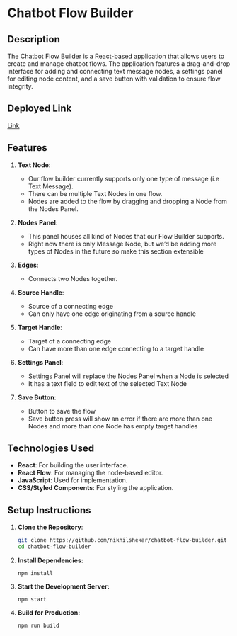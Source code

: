 # Chatbot Flow Builder

## Description

The Chatbot Flow Builder is a React-based application that allows users to create and manage chatbot flows. The application features a drag-and-drop interface for adding and connecting text message nodes, a settings panel for editing node content, and a save button with validation to ensure flow integrity.

## Deployed Link

[Link]([https://dazzling-piroshki-44d0e5.netlify.app])

## Features

1. **Text Node**:

   - Our flow builder currently supports only one type of message (i.e Text Message).
   - There can be multiple Text Nodes in one flow.
   - Nodes are added to the flow by dragging and dropping a Node from the Nodes Panel.

2. **Nodes Panel**:

   - This panel houses all kind of Nodes that our Flow Builder supports.
   - Right now there is only Message Node, but weʼd be adding more types of Nodes in the future so make this section extensible 

3. **Edges**:

   - Connects two Nodes together.

4. **Source Handle**:

   - Source of a connecting edge 
   - Can only have one edge originating from a source handle

5. **Target Handle**:

   - Target of a connecting edge
   - Can have more than one edge connecting to a target handle 

6. **Settings Panel**:

   - Settings Panel will replace the Nodes Panel when a Node is selected
   - It has a text field to edit text of the selected Text Node

7. **Save Button**:

   - Button to save the flow 
   - Save button press will show an error if there are more than one Nodes and more than one Node has empty target handles 


## Technologies Used

- **React**: For building the user interface.
- **React Flow**: For managing the node-based editor.
- **JavaScript**: Used for implementation.
- **CSS/Styled Components**: For styling the application.


## Setup Instructions

1. **Clone the Repository**:

   ```bash
   git clone https://github.com/nikhilshekar/chatbot-flow-builder.git
   cd chatbot-flow-builder
   ```

2. **Install Dependencies:**

   ```
   npm install
   ```

3. **Start the Development Server:**
   ```
   npm start
   ```
4. **Build for Production:**
   ```
   npm run build
   ```



